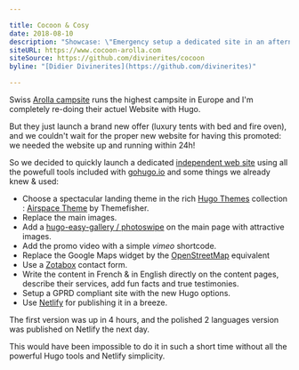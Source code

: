 ```yaml
---

title: Cocoon & Cosy
date: 2018-08-10
description: "Showcase: \"Emergency setup a dedicated site in an afternoon.\""
siteURL: https://www.cocoon-arolla.com
siteSource: https://github.com/divinerites/cocoon
byline: "[Didier Divinerites](https://github.com/divinerites)"

---
```


Swiss [Arolla campsite](http://www.camping-arolla.com/) runs the highest campsite in Europe and I'm completely re-doing their actuel Website with Hugo.

But they just launch a brand new offer (luxury tents with bed and fire oven), and we couldn't wait for the proper new website for having this promoted: we needed the website up and running within 24h!

So we decided to quickly launch a dedicated [independent web site](https://www.cocoon-arolla.com) using all the powefull tools included with [gohugo.io](http://gohugo.io) and some things we already knew & used:

- Choose a spectacular landing theme in the rich [Hugo Themes](http://themes.gohugo.io/) collection : [Airspace Theme](https://themes.gohugo.io/airspace-hugo/) by Themefisher.
- Replace the main images.
- Add a [hugo-easy-gallery / photoswipe](https://github.com/liwenyip/hugo-easy-gallery) on the main page with attractive images.
- Add the promo video with a simple *vimeo* shortcode.
- Replace the Google Maps widget by the [OpenStreetMap](http://www.openstreetmap.org/) equivalent
- Use a [Zotabox](http://www.zotabox.com) contact form.
- Write the content in French & in English directly on the content pages, describe their services, add fun facts and true testimonies.
- Setup a GPRD compliant site with the new Hugo options.
- Use [Netlify](https://www.netlify.com) for publishing it in a breeze.

The first version was up in 4 hours, and the polished 2 languages version was published on Netlify the next day.

This would have been impossible to do it in such a short time without all the powerful Hugo tools and Netlify simplicity.
